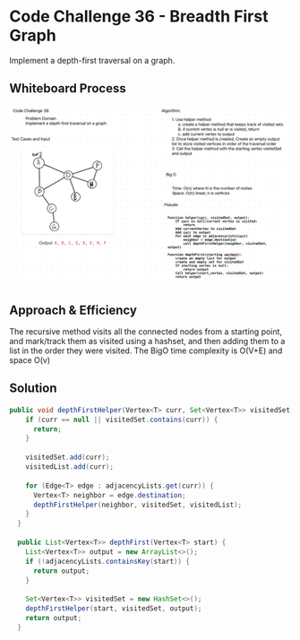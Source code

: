 # Code Challenge 36 - Breadth First Graph
Implement a depth-first traversal on a graph.

## Whiteboard Process
![whiteboard](cc38.png)

## Approach & Efficiency
The recursive method visits all the connected nodes from a starting point, and mark/track them as visited using a hashset, 
and then adding them to a list in the order they were visited.
The BigO time complexity is O(V+E) and space O(v)

## Solution
```java
public void depthFirstHelper(Vertex<T> curr, Set<Vertex<T>> visitedSet, List<Vertex<T>> visitedList) {
    if (curr == null || visitedSet.contains(curr)) {
      return;
    }

    visitedSet.add(curr);
    visitedList.add(curr);

    for (Edge<T> edge : adjacencyLists.get(curr)) {
      Vertex<T> neighbor = edge.destination;
      depthFirstHelper(neighbor, visitedSet, visitedList);
    }
  }

  public List<Vertex<T>> depthFirst(Vertex<T> start) {
    List<Vertex<T>> output = new ArrayList<>();
    if (!adjacencyLists.containsKey(start)) {
      return output;
    }

    Set<Vertex<T>> visitedSet = new HashSet<>();
    depthFirstHelper(start, visitedSet, output);
    return output;
  }
```